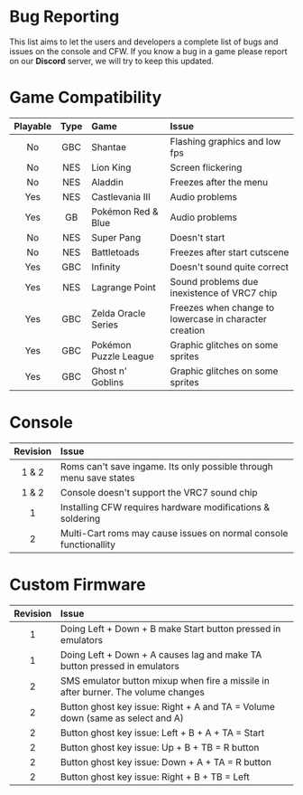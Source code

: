 # Bug Reporting

This list aims to let the users and developers a complete list of bugs and issues on the console and CFW. If you know a bug in a game please report on our **Discord** server, we will try to keep this updated.

# Game Compatibility

Playable | Type | Game | Issue
:------------: | :------------: | :------------ | :------------
No | GBC | Shantae | Flashing graphics and low fps
No | NES | Lion King | Screen flickering
No | NES | Aladdin | Freezes after the menu
Yes | NES | Castlevania III | Audio problems
Yes | GB | Pokémon Red & Blue | Audio problems
No | NES | Super Pang | Doesn't start
No | NES | Battletoads | Freezes after start cutscene
Yes | GBC | Infinity | Doesn't sound quite correct
Yes | NES | Lagrange Point | Sound problems due inexistence of VRC7 chip
Yes | GBC | Zelda Oracle Series | Freezes when change to lowercase in character creation
Yes | GBC | Pokémon Puzzle League | Graphic glitches on some sprites
Yes | GBC | Ghost n' Goblins | Graphic glitches on some sprites

# Console

Revision | Issue
:------------: | :------------
1 & 2 | Roms can't save ingame. Its only possible through menu save states
1 & 2 | Console doesn't support the VRC7 sound chip
1 | Installing CFW requires hardware modifications & soldering
2 | Multi-Cart roms may cause issues on normal console functionallity

# Custom Firmware

Revision | Issue
:------------: | :------------
1 | Doing Left + Down + B make Start button pressed in emulators
1 | Doing Left + Down + A causes lag and make TA button pressed in emulators
2 | SMS emulator button mixup when fire a missile in after burner. The volume changes
2 | Button ghost key issue: Right + A and TA = Volume down (same as select and A)
2 | Button ghost key issue: Left + B + A + TA = Start
2 | Button ghost key issue: Up + B + TB = R button
2 | Button ghost key issue: Down + A + TA = R button
2 | Button ghost key issue: Right + B + TB = Left
